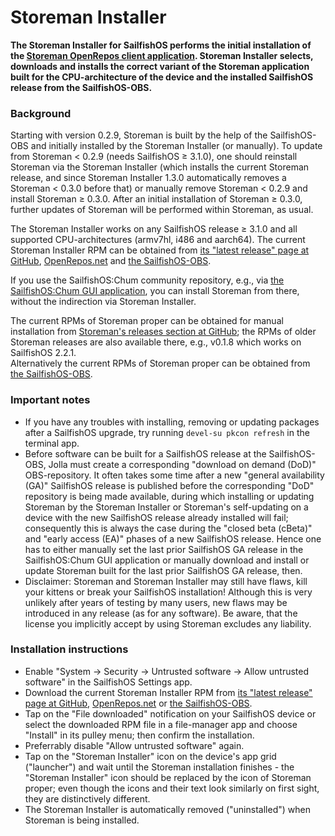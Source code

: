 # Storeman Installer

**The Storeman Installer for SailfishOS performs the initial installation of the [Storeman OpenRepos client application](https://github.com/storeman-developers/harbour-storeman). Storeman Installer selects, downloads and installs the correct variant of the Storeman application built for the CPU-architecture of the device and the installed SailfishOS release from the SailfishOS-OBS.**

### Background

Starting with version 0.2.9, Storeman is built by the help of the SailfishOS-OBS and initially installed by the Storeman Installer (or manually).  To update from Storeman < 0.2.9 (needs SailfishOS ≥ 3.1.0), one should reinstall Storeman via the Storeman Installer (which installs the current Storeman release, and since Storeman Installer 1.3.0 automatically removes a Storeman < 0.3.0 before that) or manually remove Storeman < 0.2.9 and install Storeman ≥ 0.3.0.  After an initial installation of Storeman ≥ 0.3.0, further updates of Storeman will be performed within Storeman, as usual. 

The Storeman Installer works on any SailfishOS release ≥ 3.1.0 and all supported CPU-architectures (armv7hl, i486 and aarch64).  The current Storeman Installer RPM can be obtained from [its "latest release" page at GitHub](https://github.com/storeman-developers/harbour-storeman-installer/releases/latest), [OpenRepos.net](https://openrepos.net/content/olf/storeman-installer) and [the SailfishOS-OBS](https://build.merproject.org/package/show/home:olf:harbour-storeman/harbour-storeman-installer).

If you use the SailfishOS:Chum community repository, e.g., via [the SailfishOS:Chum GUI application](https://chumrpm.netlify.app/), you can install Storeman from there, without the indirection via Storeman Installer.

The current RPMs of Storeman proper can be obtained for manual installation from [Storeman's releases section at GitHub](https://github.com/storeman-developers/harbour-storeman/releases); the RPMs of older Storeman releases are also available there, e.g., v0.1.8 which works on SailfishOS 2.2.1.<br />
Alternatively the current RPMs of Storeman proper can be obtained from [the SailfishOS-OBS](https://build.merproject.org/project/show/home:olf:harbour-storeman).

### Important notes

* If you have any troubles with installing, removing or updating packages after a SailfishOS upgrade, try running `devel-su pkcon refresh` in the terminal app.
* Before software can be built for a SailfishOS release at the SailfishOS-OBS, Jolla must create a corresponding "download on demand (DoD)" OBS-repository.  It often takes some time after a new "general availability (GA)" SailfishOS release is published before the corresponding "DoD" repository is being made available, during which installing or updating Storeman by the Storeman Installer or Storeman's self-updating on a device with the new SailfishOS release already installed will fail; consequently this is always the case during the "closed beta (cBeta)" and "early access (EA)" phases of a new SailfishOS release.  Hence one has to either manually set the last prior SailfishOS GA release in the SailfishOS:Chum GUI application or manually download and install or update Storeman built for the last prior SailfishOS GA release, then.
* Disclaimer: Storeman and Storeman Installer may still have flaws, kill your kittens or break your SailfishOS installation!  Although this is very unlikely after years of testing by many users, new flaws may be introduced in any release (as for any software).  Be aware, that the license you implicitly accept by using Storeman excludes any liability.

### Installation instructions

* Enable "System → Security → Untrusted software → Allow untrusted software" in the SailfishOS Settings app.
* Download the current Storeman Installer RPM from [its "latest release" page at GitHub](https://github.com/storeman-developers/harbour-storeman-installer/releases/latest), [OpenRepos.net](https://openrepos.net/content/olf/storeman-installer) or [the SailfishOS-OBS](https://build.merproject.org/package/show/home:olf:harbour-storeman/harbour-storeman-installer).
* Tap on the "File downloaded" notification on your SailfishOS device or select the downloaded RPM file in a file-manager app and choose "Install" in its pulley menu; then confirm the installation.
* Preferrably disable "Allow untrusted software" again.
* Tap on the "Storeman Installer" icon on the device's app grid ("launcher") and wait until the Storeman installation finishes - the "Storeman Installer" icon should be replaced by the icon of Storeman proper; even though the icons and their text look similarly on first sight, they are distinctively different.
* The Storeman Installer is automatically removed ("uninstalled") when Storeman is being installed.
